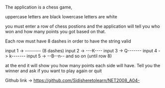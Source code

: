 The application is a chess game,

uppercase letters are black 
lowercase letters are white

you must enter a row of chess postions and the application will tell you who won and how many points you got based on that.

Each row must have 8 dashes in order to have the string valid

input 1 -> -------- (8 dashes)
input 2 -> ---K----
input 3 -> Q-------
input 4 -> k-------
input 5 -> --B--n--
and so on (until row 8)

at the end it will show you how many points each side will have. Tell you the winner and ask if you want to play again or quit


Github link -> https://github.com/Sidisheretolearn/NET2008_A04-
